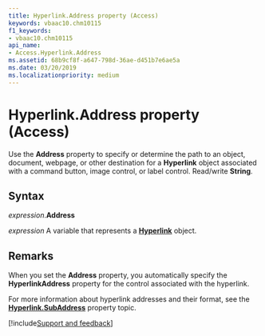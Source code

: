 ```yaml
---
title: Hyperlink.Address property (Access)
keywords: vbaac10.chm10115
f1_keywords:
- vbaac10.chm10115
api_name:
- Access.Hyperlink.Address
ms.assetid: 68b9cf8f-a647-798d-36ae-d451b7e6ae5a
ms.date: 03/20/2019
ms.localizationpriority: medium
---
```



# Hyperlink.Address property (Access)

Use the **Address** property to specify or determine the path to an object, document, webpage, or other destination for a **Hyperlink** object associated with a command button, image control, or label control. Read/write **String**.


## Syntax

_expression_.**Address**

_expression_ A variable that represents a **[Hyperlink](Access.Hyperlink.md)** object.


## Remarks

When you set the **Address** property, you automatically specify the **HyperlinkAddress** property for the control associated with the hyperlink.

For more information about hyperlink addresses and their format, see the **[Hyperlink.SubAddress](Access.Hyperlink.SubAddress.md)** property topic.


[!include[Support and feedback](~/includes/feedback-boilerplate.md)]